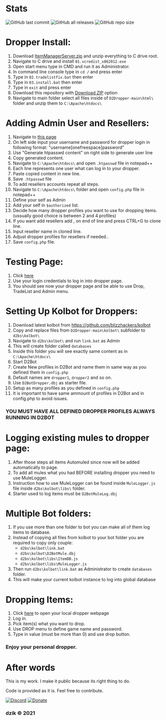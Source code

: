 # Stats
![GitHub last commit](https://img.shields.io/github/last-commit/dzik87/D2Dropper?style=for-the-badge)
![GitHub all releases](https://img.shields.io/github/downloads/dzik87/D2Dropper/total?style=for-the-badge)
![GitHub repo size](https://img.shields.io/github/repo-size/dzik87/D2Dropper?style=for-the-badge)

# Dropper Install: 

01. Download [ItemManagerServer.zip](https://github.com/dzik87/D2Dropper/releases/download/1.0.0/ItemManagerServer.zip) and unzip everything to C drive root.
02. Navigate to C drive and install `01.vcredist_x862012.exe`
03. Open start menu type in CMD and run it as Administrator.
04. In command line console type in `cd /` and press enter
05. Type in `02.tradelistfix.bat` then enter
06. Type in `03.install.bat` then enter
07. Type in `exit` and press enter
08. Download this repository with [Download ZIP](https://github.com/dzik87/D2Dropper/archive/main.zip) option
09. Navigate to main folder select all files inside of `D2Dropper-main\html\` folder and unzip them to `C:\Apache\htdocs\`

# Adding Admin User and Resellers:
01. Navigate to [this page](http://aspirine.org/htpasswd_en.html)
02. On left side input your username and password for dropper login in following format:
	"username[onefreespace]password"
03. Use "Generate htpasswd content" on right side to generate user line
04. Copy generated content.
05. Navigate to `C:\Apache\htdocs\` and open `.htpasswd` file in notepad++
06. Each line represents one user what can log in to your dropper.
07. Paste copied content in new line.
08. Save `.htpasswd` file
09. To add resellers accounts repeat all steps.
10. Navigate to `C:\Apache\htdocs\` folder and open `config.php` file in notepad++
11. Define your self as Admin
12. Add your self in `$authorized` list.
13. Decide how many dropper profiles you want to use for dropping items. (ussually good choice is between 2 and 4 profiles)
14. If you want add resellers add , on end of line and press CTRL+G to clone line.
15. Input reseller name in cloned line.
16. Adjust dropper profiles for resellers if needed..
17. Save `config.php` file.

# Testing Page:
01. Click [here](http://localhost:666)
02. Use your login credentials to log in into dropper page.
03. You should see now your dropper page and be able to use Drop, TradeList and Admin menu.

# Setting Up Kolbot for Droppers:
01. Download latest kolbot from https://github.com/blizzhackers/kolbot
02. Copy and replace files from `D2Dropper-main\kolbot\` subfolder to `d2bs\kolbot\`
03. Navigate to `d2bs\kolbot\` and run `link.bat` as Admin
04. This will create folder called `databases`
05. Inside this folder you will see exactly same content as in `C:\Apache\htdocs\`
06. Start D2Bot
07. Create New profiles in D2Bot and name them in same way as you defined them in `config.php`
08. Default names are `dropper1`, `dropper2` and so on.
09. Use `D2BotDropper.dbj` as starter file.
10. Setup as many profiles as you defined in `config.php`
11. It is important to have same ammount of profiles in D2Bot and in config.php to avoid issues.
### YOU MUST HAVE ALL DEFINED DROPPER PROFILES ALWAYS RUNNING IN D2BOT

# Logging existing mules to dropper page:
01. After those steps all items Automuled since now will be added automatically to page.
02. To add all mules what you had BEFORE installing dropper you need to use MuleLogger.
03. Instruction how to use MuleLogger can be found inside `MuleLogger.js` file inside `d2bs\kolbot\libs\` folder.
04. Starter used to log items must be `D2BotMuleLog.dbj`

# Multiple Bot folders:
01. If you use more than one folder to bot you can make all of them log items to database.
02. Instead of copying all files from kolbot to your bot folder you are required to copy only couple:
	- `d2bs\kolbot\link.bat`
	- `d2bs\kolbot\D2BotMule.dbj`
	- `d2bs\kolbot\libs\ItemDB.js`
	- `d2bs\kolbot\libs\MuleLogger.js`
03. Then run `d2bs\kolbot\link.bat` as Administrator to create `databases` folder.
04. This will make your current kolbot instance to log into global database

# Dropping Items:
01. Click [here](http://localhost:666) to open your local dropper webpage
02. Log in.
03. Pick item(s) what you want to drop.
04. Use DROP menu to define game name and password.
05. Type in value (must be more than 0) and use drop button.

### Enjoy your personal dropper.

# After words
This is my work.
I make it public because its right thing to do.

Code is provided as it is.
Feel free to contribute.

[![Discord](https://img.shields.io/badge/Discord-dzik%232463-orange.svg?style=for-the-badge&logo=discord)](https://discordapp.com/users/209047731996590080)
[![Donate](https://img.shields.io/badge/PayPal-Donate-blue.svg?style=for-the-badge&logo=paypal)](https://www.paypal.com/cgi-bin/webscr?cmd=_s-xclick&hosted_button_id=KWYLPLQXAAQKS)

### dzik © 2021
